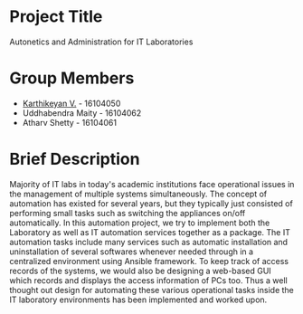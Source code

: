 
# Project Title
Autonetics and Administration for IT Laboratories

# Group Members
- [Karthikeyan V.](https://github.com/karthikeyan2311) - 16104050
- Uddhabendra Maity - 16104062
- Atharv Shetty - 16104061

# Brief Description
Majority of IT labs in today's academic institutions face operational issues in the management
of multiple systems simultaneously. The concept of automation has existed for several years, but they
typically just consisted of performing small tasks such as switching the appliances on/off
automatically. In this automation project, we try to implement both the Laboratory as well as IT
automation services together as a package. The IT automation tasks include many services
such as automatic installation and uninstallation of several softwares whenever needed through in a centralized environment using Ansible framework. To keep track of access records of the systems, we would also be designing a web-based GUI which records and displays the access information of PCs too. Thus a well thought out design for automating these various operational tasks inside the IT laboratory environments has been implemented and worked upon.
